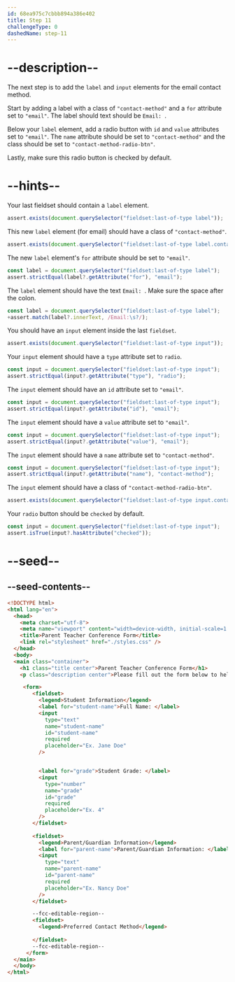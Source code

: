 ```yaml
---
id: 68ea975c7cbbb894a386e402
title: Step 11
challengeType: 0
dashedName: step-11
---
```


# --description--

The next step is to add the `label` and `input` elements for the email contact method.

Start by adding a label with a class of `"contact-method"` and a `for` attribute set to `"email"`. The label should text should be `Email: `.

Below your `label` element, add a radio button with `id` and `value` attributes set to `"email"`. The `name` attribute should be set to `"contact-method"` and the class should be set to `"contact-method-radio-btn"`. 

Lastly, make sure this radio button is checked by default.

# --hints--


Your last fieldset should contain a `label` element.

```js
assert.exists(document.querySelector("fieldset:last-of-type label"));
```

This new `label` element (for email) should have a class of `"contact-method"`.

```js
assert.exists(document.querySelector("fieldset:last-of-type label.contact-method"));
```

The new `label` element's `for` attribute should be set to `"email"`.

```js
const label = document.querySelector("fieldset:last-of-type label");
assert.strictEqual(label?.getAttribute("for"), "email");
```

The `label` element should have the text `Email: `. Make sure the space after the colon.

```js
const label = document.querySelector("fieldset:last-of-type label");
+assert.match(label?.innerText, /Email:\s?/);
```

You should have an `input` element inside the last `fieldset`.

```js
assert.exists(document.querySelector("fieldset:last-of-type input"));
```

Your `input` element should have a `type` attribute set to `radio`.

```js
const input = document.querySelector("fieldset:last-of-type input");
assert.strictEqual(input?.getAttribute("type"), "radio");
```

The `input` element should have an `id` attribute set to `"email"`.

```js
const input = document.querySelector("fieldset:last-of-type input");
assert.strictEqual(input?.getAttribute("id"), "email");
```

The `input` element should have a `value` attribute set to `"email"`.

```js
const input = document.querySelector("fieldset:last-of-type input");
assert.strictEqual(input?.getAttribute("value"), "email");
```

The `input` element should have a `name` attribute set to `"contact-method"`.

```js
const input = document.querySelector("fieldset:last-of-type input");
assert.strictEqual(input?.getAttribute("name"), "contact-method");
```

The `input` element should have a class of `"contact-method-radio-btn"`.

```js
assert.exists(document.querySelector("fieldset:last-of-type input.contact-method-radio-btn"));
```

Your `radio` button should be `checked` by default.

```js
const input = document.querySelector("fieldset:last-of-type input");
assert.isTrue(input?.hasAttribute("checked"));
```

# --seed--

## --seed-contents--

```html
<!DOCTYPE html>
<html lang="en">
  <head>
    <meta charset="utf-8">
    <meta name="viewport" content="width=device-width, initial-scale=1.0">
    <title>Parent Teacher Conference Form</title>
    <link rel="stylesheet" href="./styles.css" />
  </head>
  <body>
  <main class="container">
    <h1 class="title center">Parent Teacher Conference Form</h1>
    <p class="description center">Please fill out the form below to help schedule your parent-teacher conference.</p>

     <form>
        <fieldset>
          <legend>Student Information</legend>
          <label for="student-name">Full Name: </label>
          <input
            type="text"
            name="student-name"
            id="student-name"
            required
            placeholder="Ex. Jane Doe"
          />


          <label for="grade">Student Grade: </label>
          <input
            type="number"
            name="grade"
            id="grade"
            required
            placeholder="Ex. 4"
          />
        </fieldset>
        
        <fieldset>
          <legend>Parent/Guardian Information</legend>
          <label for="parent-name">Parent/Guardian Information: </label>
          <input
            type="text"
            name="parent-name"
            id="parent-name"
            required
            placeholder="Ex. Nancy Doe"
          />
        </fieldset>

        --fcc-editable-region--
        <fieldset>
          <legend>Preferred Contact Method</legend>
					
        </fieldset>
        --fcc-editable-region--
      </form>
  </main>
  </body>
</html>
```
